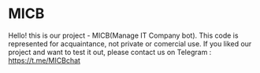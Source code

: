 # MICB
Hello! this is our project - MICB(Manage IT Company bot). 
This code is represented for acquaintance, not private or comercial use. 
If you liked our project and want to test it out, please contact us on Telegram : https://t.me/MICBchat  
